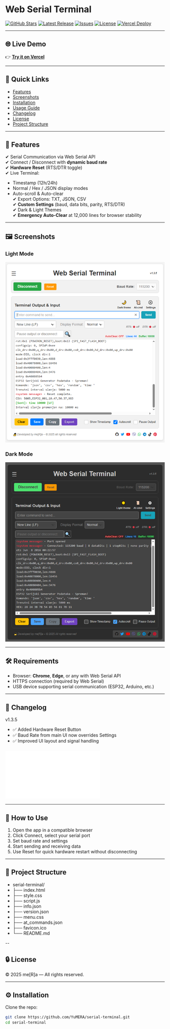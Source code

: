 # Web Serial Terminal

[![GitHub Stars](https://img.shields.io/github/stars/YuMERA/serial-terminal?style=social)](https://github.com/YuMERA/serial-terminal)
[![Latest Release](https://img.shields.io/github/v/release/YuMERA/serial-terminal?color=brightgreen&label=latest)](https://github.com/YuMERA/serial-terminal/releases)
[![Issues](https://img.shields.io/github/issues/YuMERA/serial-terminal?color=orange)](https://github.com/YuMERA/serial-terminal/issues)
[![License](https://img.shields.io/badge/license-Private-red)]()
[![Vercel Deploy](https://img.shields.io/badge/deployed%20on-Vercel-blue)](https://serial-terminal-cyan.vercel.app/)

---

## 🌐 Live Demo
👉 [**Try it on Vercel**](https://serial-terminal-cyan.vercel.app/)

---

## 📑 Quick Links
- [Features](#-features)
- [Screenshots](#-screenshots)
- [Installation](#-installation)
- [Usage Guide](#-how-to-use)
- [Changelog](#-changelog)
- [License](#-license)
- [Project Structure](#-structure)

---

## 🚀 Features
✔ Serial Communication via Web Serial API  
✔ Connect / Disconnect with **dynamic baud rate**  
✔ **Hardware Reset** (RTS/DTR toggle)  
✔ Live Terminal:
- Timestamp (12h/24h)
- Normal / Hex / JSON display modes
- Auto-scroll & Auto-clear  
✔ Export Options: TXT, JSON, CSV  
✔ **Custom Settings** (baud, data bits, parity, RTS/DTR)  
✔ Dark & Light Themes  
✔ **Emergency Auto-Clear** at 12,000 lines for browser stability  

---

## 🖼 Screenshots
### Light Mode  
![Light Mode Screenshot](./screenshots/light-mode.png)

### Dark Mode  
![Dark Mode Screenshot](./screenshots/dark-mode.png)

---

## 🛠 Requirements
- Browser: **Chrome**, **Edge**, or any with Web Serial API
- HTTPS connection (required by Web Serial)
- USB device supporting serial communication (ESP32, Arduino, etc.)

---

## 📜 Changelog
v1.3.5
- ✅ Added Hardware Reset Button
- ✅ Baud Rate from main UI now overrides Settings
- ✅ Improved UI layout and signal handling
###
![For full version history](./info.json)

---

## 🔑 How to Use
1. Open the app in a compatible browser
2. Click Connect, select your serial port
3. Set baud rate and settings
4. Start sending and receiving data
5. Use Reset for quick hardware restart without disconnecting

---

## 📂 Project Structure
- serial-terminal/
- ├── index.html
- ├── style.css
- ├── script.js
- ├── info.json
- ├── version.json
- ├── menu.css
- ├── at_commands.json
- ├── favicon.ico
- └── README.md

--

## 🔒 License
© 2025 me[R]a — All rights reserved.

---

## ⚙ Installation
Clone the repo:
```bash
git clone https://github.com/YuMERA/serial-terminal.git
cd serial-terminal
